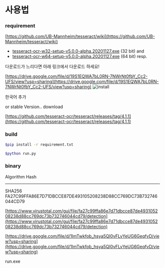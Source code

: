 # 사용법

### requirement

[https://github.com/UB-Mannheim/tesseract/wiki](https://github.com/UB-Mannheim/tesseract/wiki)

- [tesseract-ocr-w32-setup-v5.0.0-alpha.20201127.exe](https://digi.bib.uni-mannheim.de/tesseract/tesseract-ocr-w32-setup-v5.0.0-alpha.20201127.exe) (32 bit) and
- [tesseract-ocr-w64-setup-v5.0.0-alpha.20201127.exe](https://digi.bib.uni-mannheim.de/tesseract/tesseract-ocr-w64-setup-v5.0.0-alpha.20201127.exe) (64 bit) resp.

다운로드가 느리다면 아래 링크에서 다운로드 하세요!

[https://drive.google.com/file/d/19S1EQWA7bL0RN-7NWrNt0fbY_Cc2-UFS/view?usp=sharing](https://drive.google.com/file/d/19S1EQWA7bL0RN-7NWrNt0fbY_Cc2-UFS/view?usp=sharing)
![install](https://user-images.githubusercontent.com/39151805/106919417-794a7e80-674d-11eb-9593-daca519e588f.png)

한국어 추가

or stable Version.. download

[https://github.com/tesseract-ocr/tesseract/releases/tag/4.1.1](https://github.com/tesseract-ocr/tesseract/releases/tag/4.1.1)

### build

```bash
$pip install -r requirement.txt

$python run.py
```

### binary

Algorithm       Hash                                                                   

---

SHA256          FA27C99FFA86E7D71DBCCE87DE493105208238D88CC769DC73B732746044CD79

[https://www.virustotal.com/gui/file/fa27c99ffa86e7d71dbcce87de493105208238d88cc769dc73b732746044cd79/detection](https://www.virustotal.com/gui/file/fa27c99ffa86e7d71dbcce87de493105208238d88cc769dc73b732746044cd79/detection)

[https://drive.google.com/file/d/1ImTwkfob_hsya5QI0vFLvYeUG6GeqfvD/view?usp=sharing](https://drive.google.com/file/d/1ImTwkfob_hsya5QI0vFLvYeUG6GeqfvD/view?usp=sharing)

run.exe
